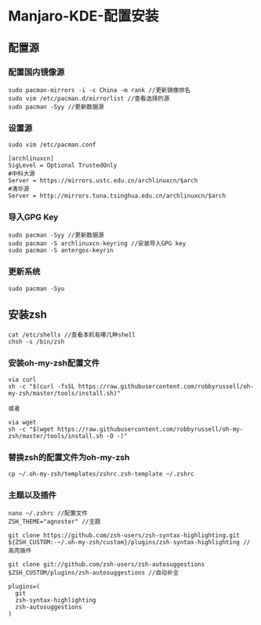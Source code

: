 # Manjaro-KDE-配置安装

## 配置源

### 配置国内镜像源

```
sudo pacman-mirrors -i -c China -m rank //更新镜像排名
sudo vim /etc/pacman.d/mirrorlist //查看选择的源
sudo pacman -Syy //更新数据源
```

### 设置源
```
sudo vim /etc/pacman.conf

[archlinuxcn]
SigLevel = Optional TrustedOnly
#中科大源
Server = https://mirrors.ustc.edu.cn/archlinuxcn/$arch
#清华源
Server = http://mirrors.tuna.tsinghua.edu.cn/archlinuxcn/$arch
```
### 导入GPG Key
```
sudo pacman -Syy //更新数据源
sudo pacman -S archlinuxcn-keyring //安装导入GPG key
sudo pacman -S antergos-keyrin
```
### 更新系统
```
sudo pacman -Syu
```

## 安装zsh
```
cat /etc/shells //查看本机有哪几种shell
chsh -s /bin/zsh
```
### 安装oh-my-zsh配置文件
```
via curl
sh -c "$(curl -fsSL https://raw.githubusercontent.com/robbyrussell/oh-my-zsh/master/tools/install.sh)"

或者 

via wget
sh -c "$(wget https://raw.githubusercontent.com/robbyrussell/oh-my-zsh/master/tools/install.sh -O -)"
```
### 替换zsh的配置文件为oh-my-zsh
```
cp ~/.oh-my-zsh/templates/zshrc.zsh-template ~/.zshrc
```
### 主题以及插件
```
nano ~/.zshrc //配置文件
ZSH_THEME="agnoster" //主题

git clone https://github.com/zsh-users/zsh-syntax-highlighting.git ${ZSH_CUSTOM:-~/.oh-my-zsh/custom}/plugins/zsh-syntax-highlighting //高亮插件

git clone git://github.com/zsh-users/zsh-autosuggestions $ZSH_CUSTOM/plugins/zsh-autosuggestions //自动补全

plugins=(
  git
  zsh-syntax-highlighting
  zsh-autosuggestions
)
```
